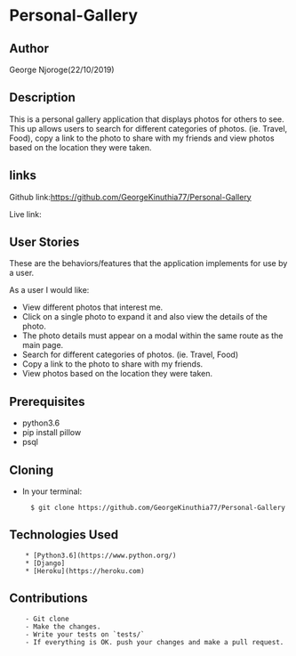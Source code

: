 # Personal-Gallery

## Author

George Njoroge(22/10/2019)

## Description

This is a personal gallery application that displays photos for others to see. This up allows users to search for different categories of photos. (ie. Travel, Food), copy a link to the photo to share with my friends and view photos based on the location they were taken.

## links

Github link:https://github.com/GeorgeKinuthia77/Personal-Gallery

Live link:

## User Stories
These are the behaviors/features that the application implements for use by a user.

As a user I would like:
* View different photos that interest me.
* Click on a single photo to expand it and also view the details of the photo.
* The photo details must appear on a modal within the same route as the main page.
* Search for different categories of photos. (ie. Travel, Food)
* Copy a link to the photo to share with my friends.
* View photos based on the location they were taken.

## Prerequisites
* python3.6
* pip install pillow
* psql


## Cloning
* In your terminal:

        $ git clone https://github.com/GeorgeKinuthia77/Personal-Gallery

## Technologies Used
        * [Python3.6](https://www.python.org/)
        * [Django]
        * [Heroku](https://heroku.com)


## Contributions

        - Git clone
        - Make the changes.
        - Write your tests on `tests/`
        - If everything is OK. push your changes and make a pull request.
